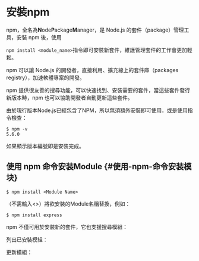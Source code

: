 # 安裝npm

npm，全名為**N**ode**P**ackage**M**anager，是 Node.js 的套件（package）管理工具，安裝 npm 後，使用

`npm install <module_name>`指令即可安裝新套件，維護管理套件的工作會更加輕鬆。

npm 可以讓 Node.js 的開發者，直接利用、擴充線上的套件庫（packages registry），加速軟體專案的開發。

npm 提供很友善的搜尋功能，可以快速找到、安裝需要的套件，當這些套件發行新版本時，npm 也可以協助開發者自動更新這些套件。

由於現行版本Node.js已經包含了NPM，所以無須額外安裝即可使用，或是使用指令檢查：

```
$ npm -v
5.6.0
```

如果顯示版本編號即是安裝完成。

## 使用 npm 命令安装Module {#使用-npm-命令安装模块}

```
$ npm install <Module Name>
```

（不需輸入&lt;&gt;）將欲安裝的Module名稱替換，例如：

```
$ npm install express
```





npm 不僅可用於安裝新的套件，它也支援搜尋模組：

列出已安裝模組：

更新模組：

